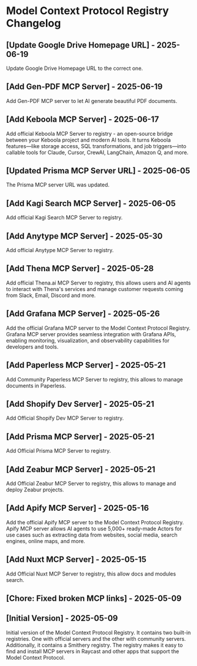 # Model Context Protocol Registry Changelog

## [Update Google Drive Homepage URL] - 2025-06-19

Update Google Drive Homepage URL to the correct one.

## [Add Gen-PDF MCP Server] - 2025-06-19

Add Gen-PDF MCP server to let AI generate beautiful PDF documents.

## [Add Keboola MCP Server] - 2025-06-17

Add official Keboola MCP Server to registry - an open-source bridge between your Keboola project and modern AI tools. It turns Keboola features—like storage access, SQL transformations, and job triggers—into callable tools for Claude, Cursor, CrewAI, LangChain, Amazon Q, and more.

## [Updated Prisma MCP Server URL] - 2025-06-05

The Prisma MCP server URL was updated.

## [Add Kagi Search MCP Server] - 2025-06-05

Add official Kagi Search MCP Server to registry.

## [Add Anytype MCP Server] - 2025-05-30

Add official Anytype MCP Server to registry.

## [Add Thena MCP Server] - 2025-05-28

Add official Thena.ai MCP Server to registry, this allows users and AI agents to interact with Thena's services and manage customer requests coming from Slack, Email, Discord and more.

## [Add Grafana MCP Server] - 2025-05-26

Add the official Grafana MCP server to the Model Context Protocol Registry. Grafana MCP server provides seamless integration with Grafana APIs, enabling monitoring, visualization, and observability capabilities for developers and tools.

## [Add Paperless MCP Server] - 2025-05-21

Add Community Paperless MCP Server to registry, this allows to manage documents in Paperless.

## [Add Shopify Dev Server] - 2025-05-21

Add Official Shopify Dev MCP Server to registry.

## [Add Prisma MCP Server] - 2025-05-21

Add Official Prisma MCP Server to registry.

## [Add Zeabur MCP Server] - 2025-05-21

Add Official Zeabur MCP Server to registry, this allows to manage and deploy Zeabur projects.

## [Add Apify MCP Server] - 2025-05-16

Add the official Apify MCP server to the Model Context Protocol Registry. Apify MCP server allows AI agents to use 5,000+ ready-made Actors for use cases such as extracting data from websites, social media, search engines, online maps, and more.

## [Add Nuxt MCP Server] - 2025-05-15

Add Official Nuxt MCP Server to registry, this allow docs and modules search.

## [Chore: Fixed broken MCP links] - 2025-05-09

## [Initial Version] - 2025-05-09

Initial version of the Model Context Protocol Registry. It contains two built-in registries. One with official servers and the other with community servers. Additionally, it contains a Smithery registry. The registry makes it easy to find and install MCP servers in Raycast and other apps that support the Model Context Protocol.
